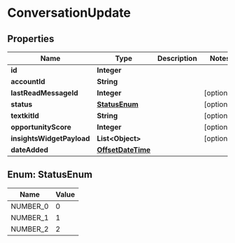 # ConversationUpdate

## Properties
Name | Type | Description | Notes
------------ | ------------- | ------------- | -------------
**id** | **Integer** |  | 
**accountId** | **String** |  | 
**lastReadMessageId** | **Integer** |  |  [optional]
**status** | [**StatusEnum**](#StatusEnum) |  |  [optional]
**textkitId** | **String** |  |  [optional]
**opportunityScore** | **Integer** |  |  [optional]
**insightsWidgetPayload** | **List&lt;Object&gt;** |  |  [optional]
**dateAdded** | [**OffsetDateTime**](OffsetDateTime.md) |  | 

<a name="StatusEnum"></a>
## Enum: StatusEnum
Name | Value
---- | -----
NUMBER_0 | 0
NUMBER_1 | 1
NUMBER_2 | 2
